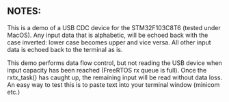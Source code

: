 NOTES:
------

This is a demo of a USB CDC device for the STM32F103C8T6 (tested under
MacOS). Any input data that is alphabetic, will be echoed back with 
the case inverted: lower case becomes upper and vice versa. All other
input data is echoed back to the terminal as is.

This demo performs data flow control, but not reading the USB device
when input capacity has been reached (FreeRTOS rx queue is full). Once
the rxtx_task() has caught up, the remaining input will be read without
data loss. An easy way to test this is to paste text into your terminal
window (minicom etc.)
